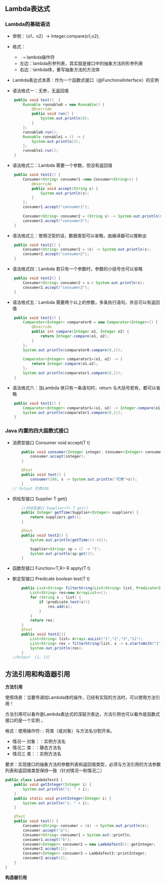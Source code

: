 ## Lambda表达式

### Lambda的基础语法

- 举例：（o1，o2）->	Integer.compare(o1,o2);
- 格式：
  - ​	 `->` lambda操作符
  - 左边：lambda形参列表，其实就是接口中的抽象方法的形参列表
  - 右边：lambda体，重写抽象方法的方法体
- Lambda表达式本质：作为一个函数式接口（@FunctionalInterface）的实例

- 语法格式一：无参，无返回值

```java
	public void test()  {
        Runnable runnable0 = new Runnable() {
            @Override
            public void run() {
                System.out.println(0);
            }
        };
        runnable0.run();
        Runnable runnable1 = () -> {
            System.out.println(2);
        };
        runnable1.run();
    }
```

- 语法格式二：Lambda 需要一个参数，但没有返回值

```java
    public void test2() {
        Consumer<String> consumer1 =new Consumer<String>() {
            @Override
            public void accept(String s) {
                System.out.println(s);
            }
        };
        consumer1.accept("consumer1");
        
        Consumer<String> consumer2 = (String s) -> System.out.println(s);
        consumer2.accept("consumer2");
    }
```

- 语法格式三：使用泛型的话，数据类型可以省略，由编译器可以推断出

```java
    public void test2() {
        Consumer<String> consumer2 = (s) -> System.out.println(s);
        consumer2.accept("consumer2");
    }
```

- 语法格式四：Lambda 若只有一个参数时，参数的小括号也可以省略

```java
    public void test2() {
        Consumer<String> consumer2 = s-> System.out.println(s);
        consumer2.accept("consumer2");
    }
```

- 语法格式五：Lambda 需要两个以上的参数，多条执行语句，并且可以有返回值

```java
	public void test1() {
        Comparator<Integer> comparator0 = new Comparator<Integer>() {
            @Override
            public int compare(Integer o1, Integer o2) {
                return Integer.compare(o1, o2);
            }
        };
        System.out.println(comparator0.compare(0,1));
        
        Comparator<Integer> comparator1=(o1, o2) -> {
            return Integer.compare(o1,o2);
        };
        System.out.println(comparator1.compare(0,1));
    }
```

- 语法格式六：当Lambda 体只有一条语句时，return 与大括号若有，都可以省略

```java
	public void test1() {
        Comparator<Integer> comparator1=(o1, o2) -> Integer.compare(o1,o2);
        System.out.println(comparator1.compare(0,1));
    }
```



### Java 内置的四大函数式接口

- 消费型接口 Consumer<T>	void accept(T t)

  ```java
      public void consumer(Integer integer, Consumer<Integer> consumer) {
          consumer.accept(integer);
      }
  
      @Test
      public void test() {
          consumer(100, s -> System.out.println("花费"+s));
      }
  // Output 花费100
  ```

  

- 供给型接口 Supplier<T> T get()

  ```java
      //供给型接口 Supplier<T> T get()
      public Integer getTime(Supplier<Integer> suppliers) {
          return suppliers.get();
      }
  
      @Test
      public void test2() {
          System.out.println(getTime(()->2));
  
          Supplier<String> sp = () -> "1";
          System.out.println(sp.get());
      }
  ```

  

- 函数型接口 Function<T,R> R apply(T t)

- 断定型接口 Predicate<T> boolean test(T t)

  ```java
      public List<String> filterString(List<String> list, Predicate<String> predicate){
          List<String> res=new ArrayList<>();
          for (String s : list) {
              if (predicate.test(s)){
                  res.add(s);
              }
          }
          return res;
      }
      @Test
      public void test2(){
          List<String> list= Arrays.asList("1","2","3","11");
          List<String> res = filterString(list, s -> s.startsWith("1"));
          System.out.println(res);
      }
  //Output 	[1, 11]
  ```

  

## 方法引用和构造器引用

**方法引用**

使用场景：当要传递给Lambda体的操作，已经有实现的方法时，可以使用方法引用！

方法引用可以看作是Lambda表达式的深层次表达，方法引用也可以看作是函数式接口的是一个实例 。

格式：使用操作符`::` 将类（或对象）与方法名分割开来。

- 情况一	对象：：实例方法名
- 情况二	类：：静态方法名
- 情况三	类：：实例方法名

要求：实现接口的抽象方法的参数列表和返回值类型，必须与方法引用的方法参数列表和返回值类型保持一致（针对情况一和情况二）

```java
public class LambdaTest3 {  
    public void getInteger(Integer i) {
        System.out.println("i: " + i);
    }
    public static void printInteger(Integer i) {
        System.out.println("i: " + i);
    }

    @Test
    public void test() {
        Consumer<String> consumer = (s) -> System.out.println(s);
        consumer.accept("a");
        Consumer<String> consumer1 = System.out::println;
        consumer1.accept("b");
        Consumer<Integer> consumer2 = new LambdaTest3()::getInteger;
        consumer2.accept(1);
        Consumer<Integer> consumer3 = LambdaTest3::printInteger;
        consumer2.accept(2);
    }
}
```

**构造器引用**